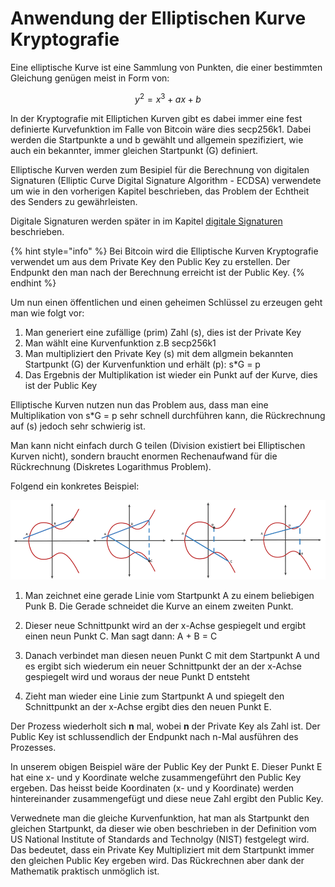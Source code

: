 # Anwendung der Elliptischen Kurve Kryptografie

Eine elliptische Kurve ist eine Sammlung von Punkten, die einer bestimmten Gleichung genügen meist in Form von:

$$
y^2=x^3+ax+b
$$

In der Kryptografie mit Elliptichen Kurven gibt es dabei immer eine fest definierte Kurvefunktion im Falle von Bitcoin wäre dies secp256k1. Dabei werden die Startpunkte a und b gewählt und allgemein spezifiziert, wie auch ein bekannter, immer gleichen Startpunkt  \(G\) definiert.

Elliptische Kurven werden zum Besipiel für die Berechnung von digitalen Signaturen \(Elliptic Curve Digital Signature Algorithm - ECDSA\) verwendete um wie in den vorherigen Kapitel beschrieben, das Problem der Echtheit des Senders zu gewährleisten. 

Digitale Signaturen werden später in im Kapitel [digitale Signaturen](../digitale-signaturen/) beschrieben. 

{% hint style="info" %}
Bei Bitcoin wird die Elliptische Kurven Kryptografie  verwendet um aus dem Private Key den Public Key zu erstellen. Der Endpunkt den man nach der Berechnung erreicht ist der Public Key. 
{% endhint %}

Um nun einen öffentlichen und einen geheimen Schlüssel zu erzeugen geht man wie folgt vor:

1. Man generiert eine zufällige \(prim\) Zahl \(s\), dies ist der Private Key
2. Man wählt eine Kurvenfunktion z.B secp256k1
3. Man multipliziert  den Private Key \(s\) mit dem allgmein bekannten Startpunkt \(G\) der Kurvenfunktion und erhält \(p\): s\*G = p
4. Das Ergebnis der Multiplikation ist wieder ein Punkt auf der Kurve, dies ist der Public Key

Elliptische Kurven nutzen nun das Problem aus, dass man eine Multiplikation von s\*G = p sehr schnell durchführen kann, die Rückrechnung auf \(s\) jedoch sehr schwierig ist. 

Man kann nicht einfach durch G teilen \(Division existiert bei Elliptischen Kurven nicht\), sondern braucht enormen Rechenaufwand für die Rückrechnung \(Diskretes Logarithmus Problem\).

Folgend ein konkretes Beispiel:

![Elliptische Kurven Kryptografie Prinzip](../../.gitbook/assets/ecc_2.png)

1.    Man zeichnet eine gerade Linie vom Startpunkt A zu einem beliebigen Punk B. Die Gerade schneidet die Kurve an einem zweiten Punkt.

2.    Dieser neue Schnittpunkt wird an der x-Achse gespiegelt und ergibt einen neun Punkt C. Man sagt dann: A + B = C

3.    Danach verbindet man diesen neuen Punkt C mit dem Startpunkt A und es ergibt sich wiederum ein neuer Schnittpunkt der an der x-Achse gespiegelt wird und woraus der neue Punkt D entsteht

4.    Zieht man wieder eine Linie zum Startpunkt A und spiegelt den Schnittpunkt an der x-Achse ergibt dies den neuen Punkt E.

Der Prozess wiederholt sich **n** mal, wobei **n** der Private Key als Zahl ist. Der Public Key ist schlussendlich der Endpunkt nach n-Mal ausführen des Prozesses. 

In unserem obigen Beispiel wäre der Public Key der Punkt E. Dieser Punkt E hat eine x- und y Koordinate welche zusammengeführt den Public Key ergeben. Das heisst beide Koordinaten \(x- und y Koordinate\) werden hintereinander zusammengefügt und diese neue Zahl ergibt den Public Key.

Verwednete man die gleiche Kurvenfunktion,  hat man als Startpunkt den gleichen Startpunkt, da dieser wie oben beschrieben in der Definition vom US National Institute of Standards and Technolgy \(NIST\) festgelegt wird. Das bedeutet, dass ein Private Key Multipliziert mit dem Startpunkt immer den gleichen Public Key ergeben wird. Das Rückrechnen aber dank der Mathematik praktisch unmöglich ist.

